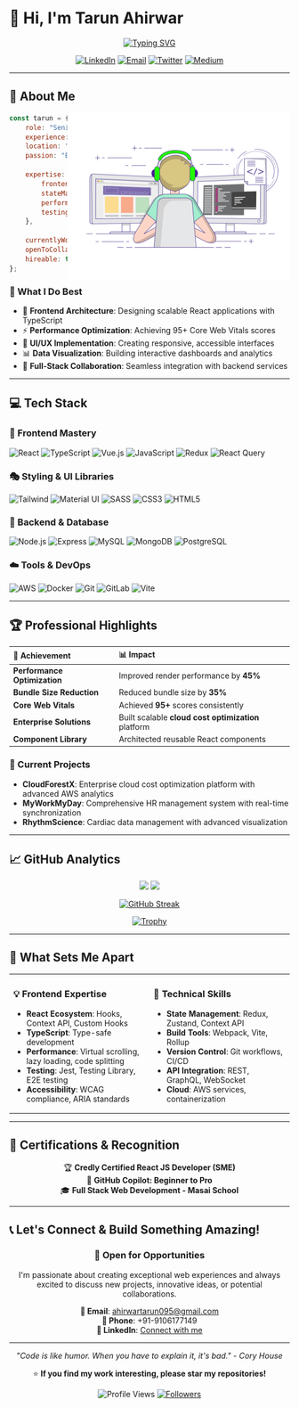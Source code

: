 # 👋 Hi, I'm Tarun Ahirwar

<div align="center">
  
[![Typing SVG](https://readme-typing-svg.herokuapp.com?font=Fira+Code&weight=500&size=28&pause=1000&color=00D9FF&center=true&vCenter=true&width=800&lines=Senior+Frontend+Developer;React+%7C+TypeScript+%7C+Next.js+Expert;Building+Scalable+Web+Applications;3.5%2B+Years+of+Experience)](https://git.io/typing-svg)

</div>

<div align="center">
  
[![LinkedIn](https://img.shields.io/badge/-LinkedIn-0077B5?style=for-the-badge&logo=LinkedIn&logoColor=white)](https://www.linkedin.com/in/ahirwartarun)
[![Email](https://img.shields.io/badge/-Email-D14836?style=for-the-badge&logo=Gmail&logoColor=white)](mailto:ahirwartarun095@gmail.com)
[![Twitter](https://img.shields.io/badge/-Twitter-1DA1F2?style=for-the-badge&logo=Twitter&logoColor=white)](https://twitter.com/codertarun)
[![Medium](https://img.shields.io/badge/-Medium-12100E?style=for-the-badge&logo=Medium&logoColor=white)](https://medium.com/@codertarun328)

</div>

---

## 🚀 About Me

<img align="right" alt="Coding" width="400" src="https://raw.githubusercontent.com/devSouvik/devSouvik/master/gif3.gif">

```javascript
const tarun = {
    role: "Senior Frontend Developer",
    experience: "3.5+ years",
    location: "Noida, India",
    passion: "Building exceptional user experiences",
    
    expertise: {
        frontend: ["React", "TypeScript", "Vue.js"],
        stateManagement: ["Redux", "Context API", "Pinia"],
        performance: ["Core Web Vitals", "Optimization"],
        testing: ["Unit", "Integration", "E2E"]
    },
    
    currentlyWorking: "Enterprise Cloud Solutions @ThinkSys",
    openToCollaborate: true,
    hireable: true
};
```

### 🌟 What I Do Best
- 🎯 **Frontend Architecture**: Designing scalable React applications with TypeScript
- ⚡ **Performance Optimization**: Achieving 95+ Core Web Vitals scores
- 🎨 **UI/UX Implementation**: Creating responsive, accessible interfaces
- 📊 **Data Visualization**: Building interactive dashboards and analytics
- 🔧 **Full-Stack Collaboration**: Seamless integration with backend services

---

## 💻 Tech Stack

### 🎨 Frontend Mastery
<p align="left">
<img src="https://img.shields.io/badge/React-20232A?style=for-the-badge&logo=react&logoColor=61DAFB" alt="React"/>
<img src="https://img.shields.io/badge/TypeScript-007ACC?style=for-the-badge&logo=typescript&logoColor=white" alt="TypeScript"/>
<img src="https://img.shields.io/badge/Vue.js-35495E?style=for-the-badge&logo=vue.js&logoColor=4FC08D" alt="Vue.js"/>
<img src="https://img.shields.io/badge/JavaScript-F7DF1E?style=for-the-badge&logo=javascript&logoColor=black" alt="JavaScript"/>
<img src="https://img.shields.io/badge/Redux-593D88?style=for-the-badge&logo=redux&logoColor=white" alt="Redux"/>
<img src="https://img.shields.io/badge/React_Query-FF4154?style=for-the-badge&logo=react-query&logoColor=white" alt="React Query"/>
</p>

### 🎭 Styling & UI Libraries
<p align="left">
<img src="https://img.shields.io/badge/Tailwind_CSS-38B2AC?style=for-the-badge&logo=tailwind-css&logoColor=white" alt="Tailwind"/>
<img src="https://img.shields.io/badge/Material--UI-0081CB?style=for-the-badge&logo=material-ui&logoColor=white" alt="Material UI"/>
<img src="https://img.shields.io/badge/SASS-CC6699?style=for-the-badge&logo=sass&logoColor=white" alt="SASS"/>
<img src="https://img.shields.io/badge/CSS3-1572B6?style=for-the-badge&logo=css3&logoColor=white" alt="CSS3"/>
<img src="https://img.shields.io/badge/HTML5-E34F26?style=for-the-badge&logo=html5&logoColor=white" alt="HTML5"/>
</p>

### 🔧 Backend & Database
<p align="left">
<img src="https://img.shields.io/badge/Node.js-43853D?style=for-the-badge&logo=node.js&logoColor=white" alt="Node.js"/>
<img src="https://img.shields.io/badge/Express.js-404D59?style=for-the-badge&logo=express&logoColor=white" alt="Express"/>
<img src="https://img.shields.io/badge/MySQL-00000F?style=for-the-badge&logo=mysql&logoColor=white" alt="MySQL"/>
<img src="https://img.shields.io/badge/MongoDB-4EA94B?style=for-the-badge&logo=mongodb&logoColor=white" alt="MongoDB"/>
<img src="https://img.shields.io/badge/PostgreSQL-316192?style=for-the-badge&logo=postgresql&logoColor=white" alt="PostgreSQL"/>
</p>

### ☁️ Tools & DevOps
<p align="left">
<img src="https://img.shields.io/badge/AWS-232F3E?style=for-the-badge&logo=amazon-aws&logoColor=white" alt="AWS"/>
<img src="https://img.shields.io/badge/Docker-2CA5E0?style=for-the-badge&logo=docker&logoColor=white" alt="Docker"/>
<img src="https://img.shields.io/badge/Git-F05032?style=for-the-badge&logo=git&logoColor=white" alt="Git"/>
<img src="https://img.shields.io/badge/GitLab-330F63?style=for-the-badge&logo=gitlab&logoColor=white" alt="GitLab"/>
<img src="https://img.shields.io/badge/Vite-646CFF?style=for-the-badge&logo=vite&logoColor=white" alt="Vite"/>
</p>

---

## 🏆 Professional Highlights

<div align="center">

| 🎯 Achievement | 📊 Impact |
|:---|:---|
| **Performance Optimization** | Improved render performance by **45%** |
| **Bundle Size Reduction** | Reduced bundle size by **35%** |
| **Core Web Vitals** | Achieved **95+** scores consistently |
| **Enterprise Solutions** | Built scalable **cloud cost optimization** platform |
| **Component Library** | Architected reusable React components |

</div>

### 🚀 Current Projects
- **CloudForestX**: Enterprise cloud cost optimization platform with advanced AWS analytics
- **MyWorkMyDay**: Comprehensive HR management system with real-time synchronization
- **RhythmScience**: Cardiac data management with advanced visualization

---

## 📈 GitHub Analytics

<div align="center">
  
<img height="180em" src="https://github-readme-stats.vercel.app/api?username=AhirwarTarun27&show_icons=true&theme=tokyonight&include_all_commits=true&count_private=true&hide_border=true"/>
<img height="180em" src="https://github-readme-stats.vercel.app/api/top-langs/?username=AhirwarTarun27&layout=compact&langs_count=8&theme=tokyonight&hide_border=true"/>

</div>

<div align="center">
  
[![GitHub Streak](https://github-readme-streak-stats.herokuapp.com/?user=AhirwarTarun27&theme=tokyonight&hide_border=true)](https://git.io/streak-stats)

</div>

<div align="center">

[![Trophy](https://github-profile-trophy.vercel.app/?username=AhirwarTarun27&theme=tokyonight&no-frame=true&no-bg=true&margin-w=4)](https://github.com/ryo-ma/github-profile-trophy)

</div>

---

## 🎯 What Sets Me Apart

<table>
<tr>
<td width="50%">

### 💡 Frontend Expertise
- **React Ecosystem**: Hooks, Context API, Custom Hooks
- **TypeScript**: Type-safe development
- **Performance**: Virtual scrolling, lazy loading, code splitting
- **Testing**: Jest, Testing Library, E2E testing
- **Accessibility**: WCAG compliance, ARIA standards

</td>
<td width="50%">

### 🔧 Technical Skills
- **State Management**: Redux, Zustand, Context API
- **Build Tools**: Webpack, Vite, Rollup
- **Version Control**: Git workflows, CI/CD
- **API Integration**: REST, GraphQL, WebSocket
- **Cloud**: AWS services, containerization

</td>
</tr>
</table>

---

## 🏅 Certifications & Recognition

<div align="center">

🏆 **Credly Certified React JS Developer (SME)**  
🤖 **GitHub Copilot: Beginner to Pro**  
🎓 **Full Stack Web Development - Masai School**

</div>

---

## 📞 Let's Connect & Build Something Amazing!

<div align="center">

### 💼 Open for Opportunities
I'm passionate about creating exceptional web experiences and always excited to discuss new projects, innovative ideas, or potential collaborations.

**📧 Email**: [ahirwartarun095@gmail.com](mailto:ahirwartarun095@gmail.com)  
**📱 Phone**: +91-9106177149  
**💼 LinkedIn**: [Connect with me](https://www.linkedin.com/in/ahirwartarun)

---

*"Code is like humor. When you have to explain it, it's bad." - Cory House*

⭐️ **If you find my work interesting, please star my repositories!**

</div>

<div align="center">
  
![Profile Views](https://komarev.com/ghpvc/?username=AhirwarTarun27&color=brightgreen&style=flat-square)
[![Followers](https://img.shields.io/github/followers/AhirwarTarun27?style=social)](https://github.com/AhirwarTarun27)

</div>
